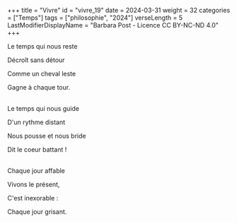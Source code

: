 +++
title = "Vivre"
id = "vivre_19"
date = 2024-03-31
weight = 32
categories = ["Temps"]
tags = ["philosophie", "2024"]
verseLength = 5
LastModifierDisplayName = "Barbara Post - Licence CC BY-NC-ND 4.0"
+++

Le temps qui nous reste

Décroît sans détour

Comme un cheval leste

Gagne à chaque tour.

 \
Le temps qui nous guide

D'un rythme distant

Nous pousse et nous bride

Dit le coeur battant !

 \
Chaque jour affable

Vivons le présent,

C'est inexorable :

Chaque jour grisant.
